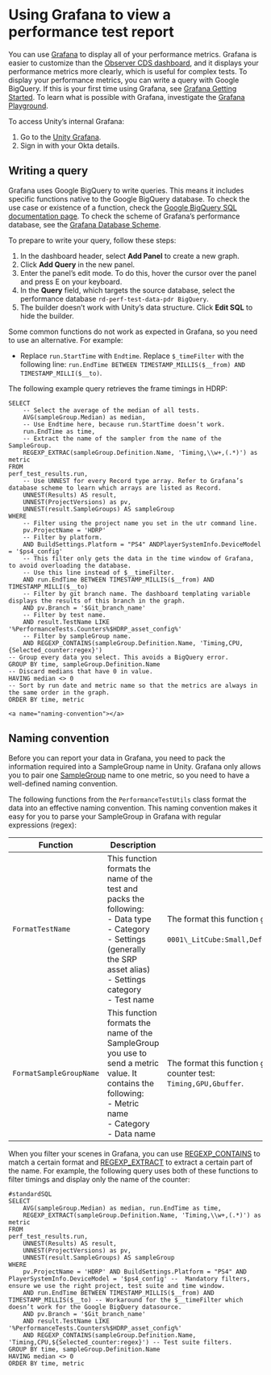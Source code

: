 # Using Grafana to view a performance test report
You can use [Grafana](https://grafana.com/docs/grafana/latest/getting-started/what-is-grafana/) to display all of your performance metrics. Grafana is easier to customize than the [Observer CDS dashboard](https://observer.cds.internal.unity3d.com/project), and it displays your performance metrics more clearly, which is useful for complex tests. To display your performance metrics, you can write a query with Google BigQuery. If this is your first time using Grafana, see [Grafana Getting Started](https://grafana.com/docs/grafana/latest/guides/getting_started/). To learn what is possible with Grafana, investigate the [Grafana Playground](https://play.grafana.org/).

To access Unity’s internal Grafana:

1. Go to the [Unity Grafana](https://grafana.internal.unity3d.com/).
2. Sign in with your Okta details.
<a name="writing-a-query"></a>
## Writing a query
Grafana uses Google BigQuery to write queries. This means it includes specific functions native to the Google BigQuery database. To check the use case or existence of a function, check the [Google BigQuery SQL documentation page](https://cloud.google.com/bigquery/docs/reference/standard-sql/functions-and-operators). To check the scheme of Grafana’s performance database, see the [Grafana Database Scheme](#grafana-database-scheme).

To prepare to write your query, follow these steps:

1. In the dashboard header, select **Add Panel** to create a new graph.
2. Click **Add Query** in the new panel.
3. Enter the panel’s edit mode. To do this, hover the cursor over the panel and press E on your keyboard.
4. In the **Query** field, which targets the source database, select the performance database `rd-perf-test-data-pdr BigQuery`.
5. The builder doesn’t work with Unity’s data structure. Click **Edit SQL** to hide the builder.

Some common functions do not work as expected in Grafana, so you need to use an alternative. For example:

- Replace `run.StartTime` with `Endtime`.
  Replace `$_timeFilter` with the following line: `run.EndTime BETWEEN TIMESTAMP_MILLIS($__from) AND TIMESTAMP_MILLI($__to)`.

The following example query retrieves the frame timings in HDRP:

```#standardSQL
SELECT
    -- Select the average of the median of all tests.
    AVG(sampleGroup.Median) as median,
    -- Use Endtime here, because run.StartTime doesn’t work.
    run.EndTime as time,
    -- Extract the name of the sampler from the name of the SampleGroup.
    REGEXP_EXTRAC(sampleGroup.Definition.Name, 'Timing,\\w+,(.*)') as metric
FROM
perf_test_results.run,
    -- Use UNNEST for every Record type array. Refer to Grafana’s database scheme to learn which arrays are listed as Record.
    UNNEST(Results) AS result,
    UNNEST(ProjectVersions) as pv,
    UNNEST(result.SampleGroups) AS sampleGroup
WHERE
    -- Filter using the project name you set in the utr command line.
    pv.ProjectName = 'HDRP'
    -- Filter by platform.
    AND BuildSettings.Platform = "PS4" ANDPlayerSystemInfo.DeviceModel = '$ps4_config'
    -- This filter only gets the data in the time window of Grafana, to avoid overloading the database.
    -- Use this line instead of $__timeFilter.
    AND run.EndTime BETWEEN TIMESTAMP_MILLIS($__from) AND TIMESTAMP_MILLI($__to)
    -- Filter by git branch name. The dashboard templating variable displays the results of this branch in the graph.
    AND pv.Branch = '$Git_branch_name'
    -- Filter by test name.
    AND result.TestName LIKE '%PerformanceTests.Counters%$HDRP_asset_config%'
    -- Filter by sampleGroup name.
    AND REGEXP_CONTAINS(sampleGroup.Definition.Name, 'Timing,CPU,{Selected_counter:regex}')
-- Group every data you select. This avoids a BigQuery error.
GROUP BY time, sampleGroup.Definition.Name
-- Discard medians that have 0 in value.
HAVING median <> 0
-- Sort by run date and metric name so that the metrics are always in the same order in the graph.
ORDER BY time, metric
```

```
<a name="naming-convention"></a>
```

## Naming convention
Before you can report your data in Grafana, you need to pack the information required into a SampleGroup name in Unity. Grafana only allows you to pair one [SampleGroup](https://docs.unity3d.com/Packages/com.unity.test-framework.performance@1.0/api/Unity.PerformanceTesting.SampleGroup.html) name to one metric, so you need to have a  well-defined naming convention.

The following functions from the `PerformanceTestUtils` class format the data into an effective naming convention. This naming convention makes it easy for you to parse your SampleGroup in Grafana with regular expressions (regex):

| Function                | Description                                                  | Example                                                      |
| ----------------------- | ------------------------------------------------------------ | ------------------------------------------------------------ |
| `FormatTestName`        | This function formats the name of the test and packs the following:<br>- Data type<br>- Category<br>- Settings (generally the SRP asset alias)<br>- Settings category<br>- Test name | The format this function generates for a memory test:<br><br>`0001\_LitCube:Small,Deferred\_SRP:Default,RenderTexture`. |
| `FormatSampleGroupName` | This function formats the name of the SampleGroup you use to send a metric value. It contains the following:<br>- Metric name<br>- Category<br>- Data name | The format this function generates for a test that contains a counter test:<br>`Timing,GPU,Gbuffer`. |

When you filter your scenes in Grafana, you can use [REGEXP_CONTAINS](https://cloud.google.com/bigquery/docs/reference/standard-sql/functions-and-operators#regexp_contains) to match a certain format and [REGEXP_EXTRACT](https://cloud.google.com/bigquery/docs/reference/standard-sql/functions-and-operators#regexp_extract) to extract a certain part of the name. For example, the following query uses both of these functions to filter timings and display only the name of the counter:

```
#standardSQL
SELECT
    AVG(sampleGroup.Median) as median, run.EndTime as time,
    REGEXP_EXTRACT(sampleGroup.Definition.Name, 'Timing,\\w+,(.*)') as metric
FROM
perf_test_results.run,
    UNNEST(Results) AS result,
    UNNEST(ProjectVersions) as pv,
    UNNEST(result.SampleGroups) AS sampleGroup
WHERE
    pv.ProjectName = 'HDRP' AND BuildSettings.Platform = "PS4" AND PlayerSystemInfo.DeviceModel = '$ps4_config' --  Mandatory filters, ensure we use the right project, test suite and time window.
    AND run.EndTime BETWEEN TIMESTAMP_MILLIS($__from) AND TIMESTAMP_MILLIS($__to) -- Workaround for the $__timeFilter which doesn’t work for the Google BigQuery datasource.
    AND pv.Branch = '$Git_branch_name'
    AND result.TestName LIKE '%PerformanceTests.Counters%$HDRP_asset_config%'
    AND REGEXP_CONTAINS(sampleGroup.Definition.Name, 'Timing,CPU,${Selected_counter:regex}') -- Test suite filters.
GROUP BY time, sampleGroup.Definition.Name
HAVING median <> 0
ORDER BY time, metric
```
